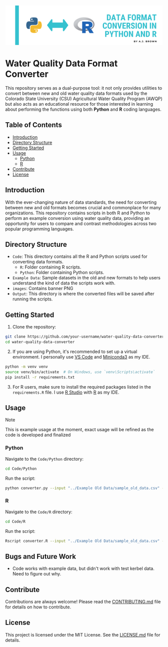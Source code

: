 ![Banner](/images/RtoPyBanner.png)
# Water Quality Data Format Converter

This repository serves as a dual-purpose tool: it not only provides utilities to convert between new and old water quality data formats used by the Colorado State University (CSU) Agricultural Water Quality Program (AWQP) but also acts as an educational resource for those interested in learning about performing the functions using both **Python** and **R** coding languages.

## Table of Contents

- [Introduction](#introduction)
- [Directory Structure](#directory-structure)
- [Getting Started](#getting-started)
- [Usage](#usage)
    - [Python](#python)
    - [R](#R)
- [Contribute](#contribute)
- [License](#license)

## Introduction

With the ever-changing nature of data standards, the need for converting between new and old formats becomes crucial and commonplace for many organizations. This repository contains scripts in both R and Python to perform an example conversion using water quality data, providing an opportunity for users to compare and contrast methodologies across two popular programming languages.

## Directory Structure

- `Code`: This directory contains all the R and Python scripts used for converting data formats.
  - `R`: Folder containing R scripts.
  - `Python`: Folder containing Python scripts.
- `Example Data`: Sample datasets in the old and new formats to help users understand the kind of data the scripts work with.
- `images`: Contains banner PNG
- `Output`: This directory is where the converted files will be saved after running the scripts.

## Getting Started

1. Clone the repository:
```bash
git clone https://github.com/your-username/water-quality-data-converter.git
cd water-quality-data-converter
```

2. If you are using Python, it's recommended to set up a virtual environment.
I personally use [VS Code](https://code.visualstudio.com/) and [Miniconda3](https://docs.conda.io/projects/miniconda/en/latest/) as my IDE.
```bash
python -m venv venv
source venv/bin/activate  # On Windows, use `venv\Scripts\activate`
pip install -r requirements.txt
```


3. For R users, make sure to install the required packages listed in the `requirements.R` file. I use [R Studio](https://posit.co/download/rstudio-desktop/) with [R](https://www.r-project.org/) as my IDE.

## Usage
> [!NOTE]  
> This is example usage at the moment, exact usage will be refined as the code is developed and finalized


### Python

Navigate to the `Code/Python` directory:

```bash
cd Code/Python
```

Run the script:

```bash
python converter.py --input "../Example Old Data/sample_old_data.csv" --output "../Output/sample_new_data.csv"
```

### R

Navigate to the `Code/R` directory:

```bash
cd Code/R
```

Run the script:

```bash
Rscript converter.R --input "../Example Old Data/sample_old_data.csv" --output "../Output/sample_new_data.csv"
```

## Bugs and Future Work
- Code works with example data, but didn't work with test kerbel data. Need to figure out why.

## Contribute

Contributions are always welcome! Please read the [CONTRIBUTING.md](CONTRIBUTING.md) file for details on how to contribute.

## License

This project is licensed under the MIT License. See the [LICENSE.md](LICENSE.md) file for details.
